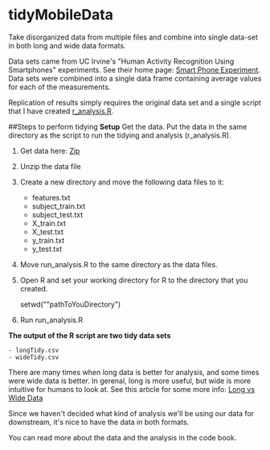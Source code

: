 # tidyMobileData
Take disorganized data from multiple files and combine into single data-set in both long and wide data formats.

Data sets came from UC Irvine's  "Human Activity Recognition Using Smartphones" experiments. See their home page: [Smart Phone Experiment](http://archive.ics.uci.edu/ml/datasets/Human+Activity+Recognition+Using+Smartphones).  Data sets were combined into a single data frame containing average values for each of the measurements. 

Replication of results simply requires the original data set and a single script that I have created [r_analysis.R](https://github.com/beaunorgeot/tidyMobileData/blob/master/run_analysis.R).

##Steps to perform tidying
**Setup**
Get the data. Put the data in the same directory as the script to run the tidying and analysis (r_analysis.R). 

1. Get data here: [Zip](https://d396qusza40orc.cloudfront.net/getdata%2Fprojectfiles%2FUCI%20HAR%20Dataset.zip)
2. Unzip the data file
3. Create a new directory and move the following data files to it:

	- features.txt
	- subject_train.txt
	- subject_test.txt
	- X_train.txt
	- X_test.txt
	- y_train.txt
	- y_test.txt
4. Move run_analysis.R to the same directory as the data files.
5. Open R and set your working directory for R to the directory that you created.

	setwd(""pathToYouDirectory")
	
6. Run run_analysis.R

**The output of the R script are two tidy data sets** 

	- longTidy.csv
	- wideTidy.csv

There are many times when long data is better for analysis, and some times were wide data is better. In gerenal, long is more useful, but wide is more intuitive for humans to look at. See this article for some more info: [Long vs Wide Data](http://seananderson.ca/2013/10/19/reshape.html)

Since we haven't decided what kind of analysis we'll be using our data for downstream, it's nice to have the data in both formats.


You can read more about the data and the analysis in the code book.



